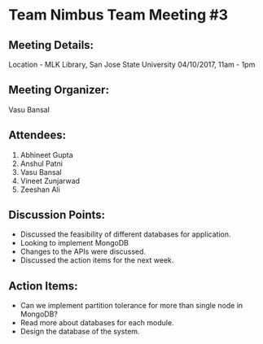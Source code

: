 # Team Nimbus Team Meeting #3


## Meeting Details:
Location - MLK Library, San Jose State University
04/10/2017, 11am - 1pm
  

## Meeting Organizer:
Vasu Bansal
  

## Attendees:
1. Abhineet Gupta
2. Anshul Patni
3. Vasu Bansal
4. Vineet Zunjarwad
5. Zeeshan Ali
  

## Discussion Points:
- Discussed the feasibility of different databases for application.
- Looking to implement MongoDB
- Changes to the APIs were discussed.
- Discussed the action items for the next week.
  

## Action Items:
- Can we implement partition tolerance for more than single node in MongoDB?
- Read more about databases for each module.
- Design the database of the system.